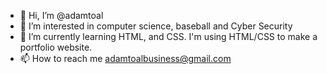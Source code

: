 - 👋 Hi, I’m @adamtoal
- 👀 I’m interested in computer science, baseball and Cyber Security
- 🌱 I’m currently learning HTML, and CSS. I'm using HTML/CSS to make a portfolio website. 
- 📫 How to reach me adamtoalbusiness@gmail.com

<!---
adamtoal/adamtoal is a ✨ special ✨ repository because its `README.md` (this file) appears on your GitHub profile.
You can click the Preview link to take a look at your changes.
--->
